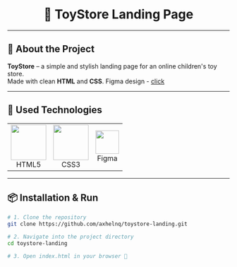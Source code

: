 # <div align="center">🧸 ToyStore Landing Page</div>

---

## 📌 About the Project

**ToyStore** – a simple and stylish landing page for an online children's toy store.  
Made with clean **HTML** and **CSS**.
Figma design - <a href="https://www.figma.com/design/cCXY8L3KImuisO8eJT1s0d/ToyStore?node-id=0-1&p=f&t=HWNIbO8j4SUqThmQ-0">click</a>
<br/>

---

## 🚀 Used Technologies
<table align="center">
    <td align="center">
      <img src="https://upload.wikimedia.org/wikipedia/commons/3/38/HTML5_Badge.svg" width="80"/>
      <br>HTML5
    </td>
    <td align="center">
      <img src="https://upload.wikimedia.org/wikipedia/commons/6/62/CSS3_logo.svg" width="80"/>
      <br>CSS3
    </td>
    <td align="center">
      <img src="https://upload.wikimedia.org/wikipedia/commons/3/33/Figma-logo.svg" width="53"/>
      <br>Figma
    </td>
</table>

---

## 📦 Installation & Run

```sh
# 1. Clone the repository
git clone https://github.com/axhelnq/toystore-landing.git

# 2. Navigate into the project directory
cd toystore-landing

# 3. Open index.html in your browser 🚀
